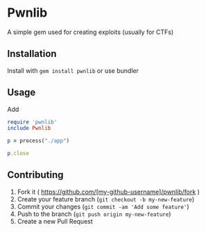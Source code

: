 # Pwnlib

A simple gem used for creating exploits (usually for CTFs)

## Installation

Install with `gem install pwnlib` or use bundler

## Usage

Add

```ruby
require 'pwnlib'
include Pwnlib

p = process("./app")

p.close
```

## Contributing

1. Fork it ( https://github.com/[my-github-username]/pwnlib/fork )
2. Create your feature branch (`git checkout -b my-new-feature`)
3. Commit your changes (`git commit -am 'Add some feature'`)
4. Push to the branch (`git push origin my-new-feature`)
5. Create a new Pull Request
